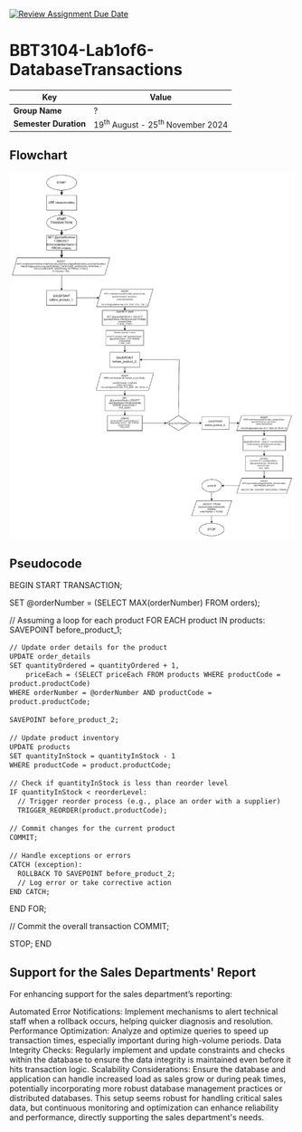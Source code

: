 [![Review Assignment Due Date](https://classroom.github.com/assets/deadline-readme-button-22041afd0340ce965d47ae6ef1cefeee28c7c493a6346c4f15d667ab976d596c.svg)](https://classroom.github.com/a/r-tQZu0l)
# BBT3104-Lab1of6-DatabaseTransactions


| **Key**                                                               | Value                                                                                                                                                                              |
|---------------|---------------------------------------------------------|
| **Group Name**                                                               | ? |
| **Semester Duration**                                                 | 19<sup>th</sup> August - 25<sup>th</sup> November 2024                                                                                                                       |

## Flowchart

![flowchart](flowchart.png)
## Pseudocode

BEGIN
  START TRANSACTION;

  SET @orderNumber = (SELECT MAX(orderNumber) FROM orders);

  // Assuming a loop for each product
  FOR EACH product IN products:
    SAVEPOINT before_product_1;

    // Update order details for the product
    UPDATE order_details
    SET quantityOrdered = quantityOrdered + 1,
        priceEach = (SELECT priceEach FROM products WHERE productCode = product.productCode)
    WHERE orderNumber = @orderNumber AND productCode = product.productCode;

    SAVEPOINT before_product_2;

    // Update product inventory
    UPDATE products
    SET quantityInStock = quantityInStock - 1
    WHERE productCode = product.productCode;

    // Check if quantityInStock is less than reorder level
    IF quantityInStock < reorderLevel:
      // Trigger reorder process (e.g., place an order with a supplier)
      TRIGGER_REORDER(product.productCode);

    // Commit changes for the current product
    COMMIT;

    // Handle exceptions or errors
    CATCH (exception):
      ROLLBACK TO SAVEPOINT before_product_2;
      // Log error or take corrective action
    END CATCH;

  END FOR;

  // Commit the overall transaction
  COMMIT;

  STOP;
END
## Support for the Sales Departments' Report
For enhancing support for the sales department’s reporting:

Automated Error Notifications: Implement mechanisms to alert technical staff when a rollback occurs, helping quicker diagnosis and resolution.
Performance Optimization: Analyze and optimize queries to speed up transaction times, especially important during high-volume periods.
Data Integrity Checks: Regularly implement and update constraints and checks within the database to ensure the data integrity is maintained even before it hits transaction logic.
Scalability Considerations: Ensure the database and application can handle increased load as sales grow or during peak times, potentially incorporating more robust database management practices or distributed databases.
This setup seems robust for handling critical sales data, but continuous monitoring and optimization can enhance reliability and performance, directly supporting the sales department's needs.
